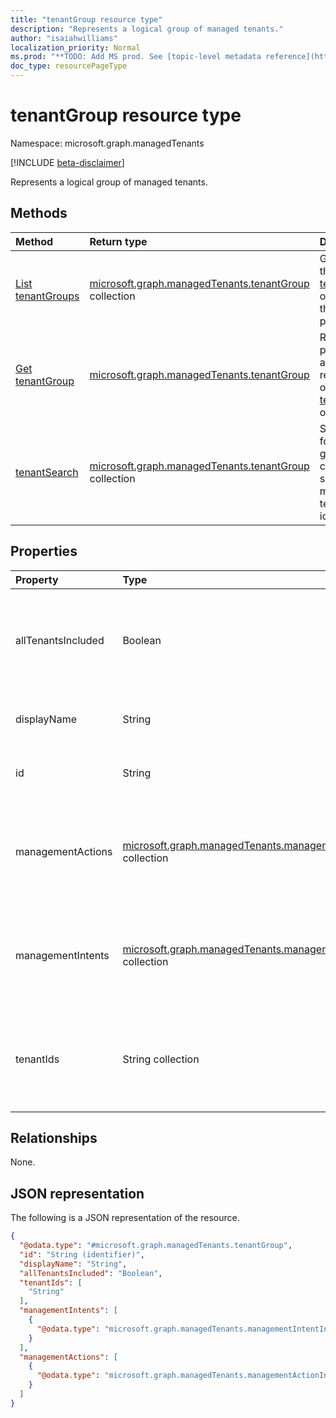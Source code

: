 ```yaml
---
title: "tenantGroup resource type"
description: "Represents a logical group of managed tenants."
author: "isaiahwilliams"
localization_priority: Normal
ms.prod: "**TODO: Add MS prod. See [topic-level metadata reference](https://msgo.azurewebsites.net/add/document/guidelines/metadata.html#topic-level-metadata)**"
doc_type: resourcePageType
---
```


# tenantGroup resource type

Namespace: microsoft.graph.managedTenants

[!INCLUDE [beta-disclaimer](../../includes/beta-disclaimer.md)]

Represents a logical group of managed tenants.

## Methods

|Method|Return type|Description|
|:---|:---|:---|
|[List tenantGroups](../api/managedtenants-tenantgroup-list.md)|[microsoft.graph.managedTenants.tenantGroup](../resources/managedtenants-tenantgroup.md) collection|Get a list of the [tenantGroup](../resources/managedtenants-tenantgroup.md) objects and their properties.|
|[Get tenantGroup](../api/managedtenants-tenantgroup-get.md)|[microsoft.graph.managedTenants.tenantGroup](../resources/managedtenants-tenantgroup.md)|Read the properties and relationships of a [tenantGroup](../resources/managedtenants-tenantgroup.md) object.|
|[tenantSearch](../api/managedtenants-tenantgroup-tenantsearch.md)|[microsoft.graph.managedTenants.tenantGroup](../resources/managedtenants-tenantgroup.md) collection|Searches for all tenant groups that contain a specific managed tenant identifier.|

## Properties

|Property|Type|Description|
|:---|:---|:---|
|allTenantsIncluded|Boolean|A flag indicating whether all managed tenants are included in the tenant group.|
|displayName|String|The display name of the tenant group.|
|id|String|The unique identifier of the tenant group.|
|managementActions|[microsoft.graph.managedTenants.managementActionInfo](../resources/managedtenants-managementactioninfo.md) collection|A collection of management actions associated with the tenant group.|
|managementIntents|[microsoft.graph.managedTenants.managementIntentInfo](../resources/managedtenants-managementintentinfo.md) collection|A collection of management actions associated with the tenant group.|
|tenantIds|String collection|A collection of managed tenant identifier that are included in the tenant group.|

## Relationships

None.

## JSON representation

The following is a JSON representation of the resource.
<!-- {
  "blockType": "resource",
  "keyProperty": "id",
  "@odata.type": "microsoft.graph.managedTenants.tenantGroup",
  "baseType": "microsoft.graph.entity",
  "openType": true
}
-->
``` json
{
  "@odata.type": "#microsoft.graph.managedTenants.tenantGroup",
  "id": "String (identifier)",
  "displayName": "String",
  "allTenantsIncluded": "Boolean",
  "tenantIds": [
    "String"
  ],
  "managementIntents": [
    {
      "@odata.type": "microsoft.graph.managedTenants.managementIntentInfo"
    }
  ],
  "managementActions": [
    {
      "@odata.type": "microsoft.graph.managedTenants.managementActionInfo"
    }
  ]
}
```
